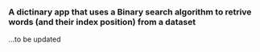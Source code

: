 <h3>A  dictinary app that uses a Binary search algorithm to retrive words (and their index position) from a dataset </h3> 
<p>...to be updated</p>
